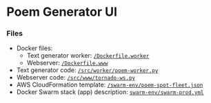 # Poem Generator UI

### Files

* Docker files:
	* Text generator worker: [`/Dockerfile.worker`](Dockerfile.worker)
	* Webserver: [`/Dockerfile.www`](Dockerfile.www)
* Text generator code: [`/src/worker/poem-worker.py`](src/worker/poem-worker.py)
* Webserver code: [`/src/www/tornado-ws.py`](src/www/tornado-ws.py)
* AWS CloudFormation template: [`/swarm-env/poem-spot-fleet.json`](swarm-env/poem-spot-fleet.json)
* Docker Swarm stack (app) description: [`swarm-env/swarm-prod.yml`](/swarm-env/swarm-prod.yml)